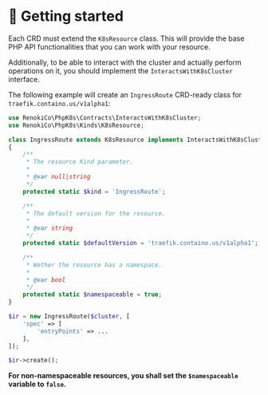 # 🎇 Getting started

Each CRD must extend the `K8sResource` class. This will provide the base PHP API functionalities that you can work with your resource.

Additionally, to be able to interact with the cluster and actually perform operations on it, you should implement the `InteractsWithK8sCluster` interface.

The following example will create an `IngressRoute` CRD-ready class for `traefik.containo.us/v1alpha1`:

```php
use RenokiCo\PhpK8s\Contracts\InteractsWithK8sCluster;
use RenokiCo\PhpK8s\Kinds\K8sResource;

class IngressRoute extends K8sResource implements InteractsWithK8sCluster
{
    /**
     * The resource Kind parameter.
     *
     * @var null|string
     */
    protected static $kind = 'IngressRoute';

    /**
     * The default version for the resource.
     *
     * @var string
     */
    protected static $defaultVersion = 'traefik.containo.us/v1alpha1';

    /**
     * Wether the resource has a namespace.
     *
     * @var bool
     */
    protected static $namespaceable = true;
}
```

```php
$ir = new IngressRoute($cluster, [
    'spec' => [
        'entryPoints' => ...
    ],
]);

$ir->create();
```

**For non-namespaceable resources, you shall set the `$namespaceable` variable to `false`.**
